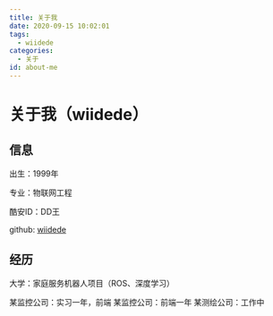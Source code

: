 ```yaml
---
title: 关于我
date: 2020-09-15 10:02:01
tags:
  - wiidede
categories:
  - 关于
id: about-me
---
```


# 关于我（wiidede）

## 信息

出生：1999年

专业：物联网工程

酷安ID：DD王

github: [wiidede](http://github.com/wiidede)

## 经历

大学：家庭服务机器人项目（ROS、深度学习）

某监控公司：实习一年，前端
某监控公司：前端一年
某测绘公司：工作中
